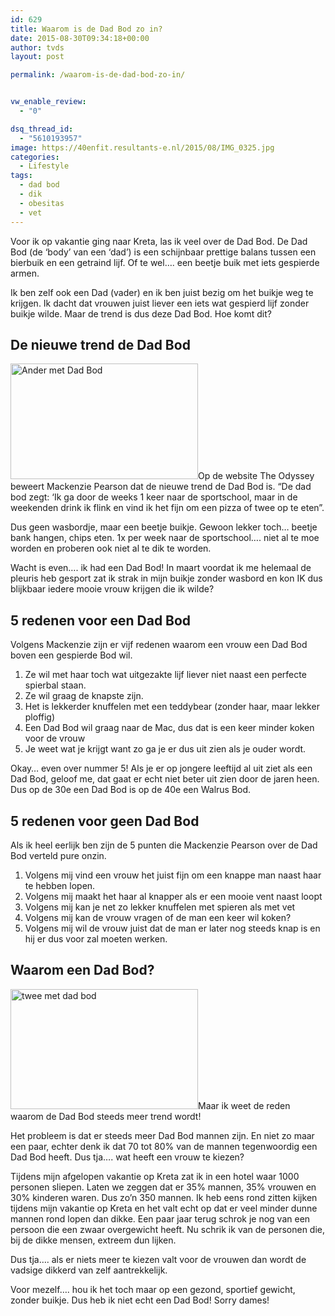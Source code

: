 ```yaml
---
id: 629
title: Waarom is de Dad Bod zo in?
date: 2015-08-30T09:34:18+00:00
author: tvds
layout: post

permalink: /waarom-is-de-dad-bod-zo-in/


vw_enable_review:
  - "0"

dsq_thread_id:
  - "5610193957"
image: https://40enfit.resultants-e.nl/2015/08/IMG_0325.jpg
categories:
  - Lifestyle
tags:
  - dad bod
  - dik
  - obesitas
  - vet
---
```

Voor ik op vakantie ging naar Kreta, las ik veel over de Dad Bod. De Dad Bod (de ‘body’ van een ‘dad’) is een schijnbaar prettige balans tussen een bierbuik en een getraind lijf. Of te wel…. een beetje buik met iets gespierde armen.

Ik ben zelf ook een Dad (vader) en ik ben juist bezig om het buikje weg te krijgen. Ik dacht dat vrouwen juist liever een iets wat gespierd lijf zonder buikje wilde. Maar de trend is dus deze Dad Bod. Hoe komt dit?<!--more-->

## De nieuwe trend de Dad Bod

[<img class="alignleft size-medium wp-image-631" src="https://40enfit.resultants-e.nl/2015/08/IMG_0322-a-300x185.jpg" alt="Ander met Dad Bod" width="300" height="185" srcset="https://40enfit.resultants-e.nl/2015/08/IMG_0322-a-300x185.jpg 300w, https://40enfit.resultants-e.nl/2015/08/IMG_0322-a.jpg 833w" sizes="(max-width: 300px) 100vw, 300px" />](https://40enfit.resultants-e.nl/2015/08/IMG_0322-a.jpg)Op de website The Odyssey beweert Mackenzie Pearson dat de nieuwe trend de Dad Bod is. “De dad bod zegt: ‘Ik ga door de weeks 1 keer naar de sportschool, maar in de weekenden drink ik flink en vind ik het fijn om een pizza of twee op te eten”.

Dus geen wasbordje, maar een beetje buikje. Gewoon lekker toch… beetje bank hangen, chips eten. 1x per week naar de sportschool…. niet al te moe worden en proberen ook niet al te dik te worden.

Wacht is even…. ik had een Dad Bod! In maart voordat ik me helemaal de pleuris heb gesport zat ik strak in mijn buikje zonder wasbord en kon IK dus blijkbaar iedere mooie vrouw krijgen die ik wilde?

## 5 redenen voor een Dad Bod

Volgens Mackenzie zijn er vijf redenen waarom een vrouw een Dad Bod boven een gespierde Bod wil.

  1. Ze wil met haar toch wat uitgezakte lijf liever niet naast een perfecte spierbal staan.
  2. Ze wil graag de knapste zijn.
  3. Het is lekkerder knuffelen met een teddybear (zonder haar, maar lekker ploffig)
  4. Een Dad Bod wil graag naar de Mac, dus dat is een keer minder koken voor de vrouw
  5. Je weet wat je krijgt want zo ga je er dus uit zien als je ouder wordt.

Okay… even over nummer 5! Als je er op jongere leeftijd al uit ziet als een Dad Bod, geloof me, dat gaat er echt niet beter uit zien door de jaren heen. Dus op de 30e een Dad Bod is op de 40e een Walrus Bod.

## 5 redenen voor geen Dad Bod

Als ik heel eerlijk ben zijn de 5 punten die Mackenzie Pearson over de Dad Bod verteld pure onzin.

  1. Volgens mij vind een vrouw het juist fijn om een knappe man naast haar te hebben lopen.
  2. Volgens mij maakt het haar al knapper als er een mooie vent naast loopt
  3. Volgens mij kan je net zo lekker knuffelen met spieren als met vet
  4. Volgens mij kan de vrouw vragen of de man een keer wil koken?
  5. Volgens mij wil de vrouw juist dat de man er later nog steeds knap is en hij er dus voor zal moeten werken.

## Waarom een Dad Bod?

[<img class="alignright size-medium wp-image-630" src="https://40enfit.resultants-e.nl/2015/08/IMG_0321-300x192.jpg" alt="twee met dad bod" width="300" height="192" srcset="https://40enfit.resultants-e.nl/2015/08/IMG_0321-300x192.jpg 300w, https://40enfit.resultants-e.nl/2015/08/IMG_0321-1024x657.jpg 1024w, https://40enfit.resultants-e.nl/2015/08/IMG_0321.jpg 1034w" sizes="(max-width: 300px) 100vw, 300px" />](https://40enfit.resultants-e.nl/2015/08/IMG_0321.jpg)Maar ik weet de reden waarom de Dad Bod steeds meer trend wordt!

Het probleem is dat er steeds meer Dad Bod mannen zijn. En niet zo maar een paar, echter denk ik dat 70 tot 80% van de mannen tegenwoordig een Dad Bod heeft. Dus tja…. wat heeft een vrouw te kiezen?

Tijdens mijn afgelopen vakantie op Kreta zat ik in een hotel waar 1000 personen sliepen. Laten we zeggen dat er 35% mannen, 35% vrouwen en 30% kinderen waren. Dus zo’n 350 mannen. Ik heb eens rond zitten kijken tijdens mijn vakantie op Kreta en het valt echt op dat er veel minder dunne mannen rond lopen dan dikke. Een paar jaar terug schrok je nog van een persoon die een zwaar overgewicht heeft. Nu schrik ik van de personen die, bij de dikke mensen, extreem dun lijken.

Dus tja…. als er niets meer te kiezen valt voor de vrouwen dan wordt de vadsige dikkerd van zelf aantrekkelijk.

Voor mezelf…. hou ik het toch maar op een gezond, sportief gewicht, zonder buikje. Dus heb ik niet echt een Dad Bod! Sorry dames!